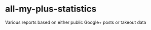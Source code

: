 all-my-plus-statistics
======================

Various reports based on either public Google+ posts or takeout data
